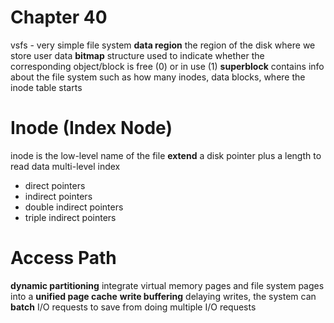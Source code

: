 # Chapter 40
vsfs - very simple file system
**data region** the region of the disk where we store user data
**bitmap** structure used to indicate whether the corresponding object/block is free (0) or in use (1)
**superblock** contains info about the file system such as how many inodes, data blocks, where the inode table starts


# Inode (Index Node)
inode is the low-level name of the file
**extend** a disk pointer plus a length to read data
multi-level index
- direct pointers
- indirect pointers
- double indirect pointers
- triple indirect pointers

# Access Path
**dynamic partitioning** integrate virtual memory pages and file system pages into a **unified page cache**
**write buffering** delaying writes, the system can **batch** I/O requests to save from doing multiple I/O requests
